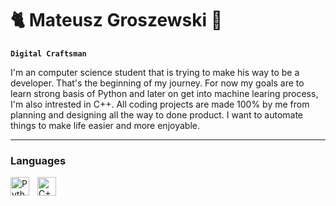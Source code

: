 # 🐈 Mateusz Groszewski 👋

**` Digital Craftsman `**

I'm an computer science student that is trying to make his way to be a developer. That's the beginning of my journey. For now my goals are to learn strong basis of Python and later on get into machine learing process, I'm also intrested in C++. All coding projects are made 100% by me from planning and designing all the way to done product. I want to automate things to make life easier and more enjoyable.

---

### Languages
<img align="left" alt="Python" width="30px" style="padding-right:10px;" src="https://cdn.jsdelivr.net/gh/devicons/devicon/icons/python/python-plain.svg" />
<img align="left" alt="C++" width="30px" style="padding-right:10px;" src="https://cdn.jsdelivr.net/gh/devicons/devicon/icons/cplusplus/cplusplus-line.svg" />
</br>

#

